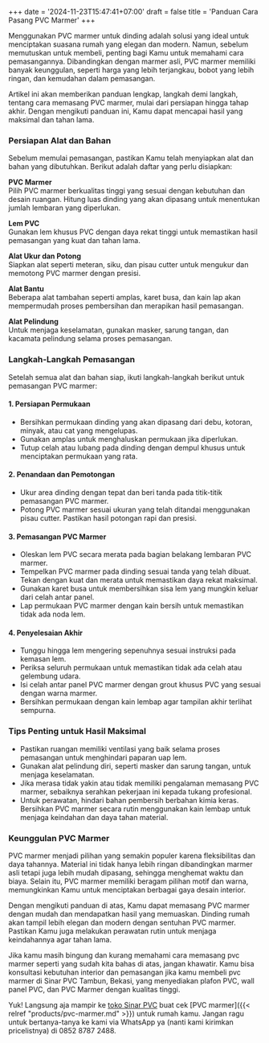 +++
date = '2024-11-23T15:47:41+07:00'
draft = false
title = 'Panduan Cara Pasang PVC Marmer'
+++

Menggunakan PVC marmer untuk dinding adalah solusi yang ideal untuk menciptakan suasana rumah yang elegan dan modern. Namun, sebelum memutuskan untuk membeli, penting bagi Kamu untuk memahami cara pemasangannya. Dibandingkan dengan marmer asli, PVC marmer memiliki banyak keunggulan, seperti harga yang lebih terjangkau, bobot yang lebih ringan, dan kemudahan dalam pemasangan.

Artikel ini akan memberikan panduan lengkap, langkah demi langkah, tentang cara memasang PVC marmer, mulai dari persiapan hingga tahap akhir. Dengan mengikuti panduan ini, Kamu dapat mencapai hasil yang maksimal dan tahan lama.

### Persiapan Alat dan Bahan
Sebelum memulai pemasangan, pastikan Kamu telah menyiapkan alat dan bahan yang dibutuhkan. Berikut adalah daftar yang perlu disiapkan:

**PVC Marmer**  
Pilih PVC marmer berkualitas tinggi yang sesuai dengan kebutuhan dan desain ruangan. Hitung luas dinding yang akan dipasang untuk menentukan jumlah lembaran yang diperlukan.

**Lem PVC**  
Gunakan lem khusus PVC dengan daya rekat tinggi untuk memastikan hasil pemasangan yang kuat dan tahan lama.

**Alat Ukur dan Potong**  
Siapkan alat seperti meteran, siku, dan pisau cutter untuk mengukur dan memotong PVC marmer dengan presisi.

**Alat Bantu**  
Beberapa alat tambahan seperti amplas, karet busa, dan kain lap akan mempermudah proses pembersihan dan merapikan hasil pemasangan.

**Alat Pelindung**  
Untuk menjaga keselamatan, gunakan masker, sarung tangan, dan kacamata pelindung selama proses pemasangan.

### Langkah-Langkah Pemasangan
Setelah semua alat dan bahan siap, ikuti langkah-langkah berikut untuk pemasangan PVC marmer:

#### 1. Persiapan Permukaan
- Bersihkan permukaan dinding yang akan dipasang dari debu, kotoran, minyak, atau cat yang mengelupas.
- Gunakan amplas untuk menghaluskan permukaan jika diperlukan.
- Tutup celah atau lubang pada dinding dengan dempul khusus untuk menciptakan permukaan yang rata.

#### 2. Penandaan dan Pemotongan
- Ukur area dinding dengan tepat dan beri tanda pada titik-titik pemasangan PVC marmer.
- Potong PVC marmer sesuai ukuran yang telah ditandai menggunakan pisau cutter. Pastikan hasil potongan rapi dan presisi.

#### 3. Pemasangan PVC Marmer
- Oleskan lem PVC secara merata pada bagian belakang lembaran PVC marmer.
- Tempelkan PVC marmer pada dinding sesuai tanda yang telah dibuat. Tekan dengan kuat dan merata untuk memastikan daya rekat maksimal.
- Gunakan karet busa untuk membersihkan sisa lem yang mungkin keluar dari celah antar panel.
- Lap permukaan PVC marmer dengan kain bersih untuk memastikan tidak ada noda lem.

#### 4. Penyelesaian Akhir
- Tunggu hingga lem mengering sepenuhnya sesuai instruksi pada kemasan lem.
- Periksa seluruh permukaan untuk memastikan tidak ada celah atau gelembung udara.
- Isi celah antar panel PVC marmer dengan grout khusus PVC yang sesuai dengan warna marmer.
- Bersihkan permukaan dengan kain lembap agar tampilan akhir terlihat sempurna.

### Tips Penting untuk Hasil Maksimal
- Pastikan ruangan memiliki ventilasi yang baik selama proses pemasangan untuk menghindari paparan uap lem.
- Gunakan alat pelindung diri, seperti masker dan sarung tangan, untuk menjaga keselamatan.
- Jika merasa tidak yakin atau tidak memiliki pengalaman memasang PVC marmer, sebaiknya serahkan pekerjaan ini kepada tukang profesional.
- Untuk perawatan, hindari bahan pembersih berbahan kimia keras. Bersihkan PVC marmer secara rutin menggunakan kain lembap untuk menjaga keindahan dan daya tahan material.

### Keunggulan PVC Marmer
PVC marmer menjadi pilihan yang semakin populer karena fleksibilitas dan daya tahannya. Material ini tidak hanya lebih ringan dibandingkan marmer asli tetapi juga lebih mudah dipasang, sehingga menghemat waktu dan biaya. Selain itu, PVC marmer memiliki beragam pilihan motif dan warna, memungkinkan Kamu untuk menciptakan berbagai gaya desain interior.

Dengan mengikuti panduan di atas, Kamu dapat memasang PVC marmer dengan mudah dan mendapatkan hasil yang memuaskan. Dinding rumah akan tampil lebih elegan dan modern dengan sentuhan PVC marmer. Pastikan Kamu juga melakukan perawatan rutin untuk menjaga keindahannya agar tahan lama.


Jika kamu masih bingung dan kurang memahami cara memasang pvc marmer seperti yang sudah kita bahas di atas, jangan khawatir. Kamu bisa konsultasi kebutuhan interior dan pemasangan jika kamu membeli pvc marmer di Sinar PVC Tambun, Bekasi, yang menyediakan plafon PVC, wall panel PVC, dan PVC Marmer dengan kualitas tinggi.

Yuk! Langsung aja mampir ke [toko Sinar PVC](https://maps.app.goo.gl/CNvSt5YbgGgHsq837) buat cek [PVC marmer]({{< relref "products/pvc-marmer.md" >}}) untuk rumah kamu. Jangan ragu untuk bertanya-tanya ke kami via WhatsApp ya (nanti kami kirimkan pricelistnya) di 0852 8787 2488.